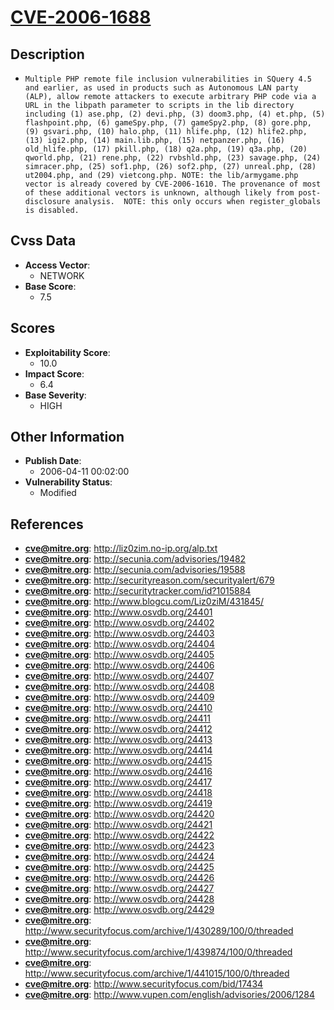 
# [CVE-2006-1688](https://cve.mitre.org/cgi-bin/cvename.cgi?name=CVE-2006-1688)

## Description

- `Multiple PHP remote file inclusion vulnerabilities in SQuery 4.5 and earlier, as used in products such as Autonomous LAN party (ALP), allow remote attackers to execute arbitrary PHP code via a URL in the libpath parameter to scripts in the lib directory including (1) ase.php, (2) devi.php, (3) doom3.php, (4) et.php, (5) flashpoint.php, (6) gameSpy.php, (7) gameSpy2.php, (8) gore.php, (9) gsvari.php, (10) halo.php, (11) hlife.php, (12) hlife2.php, (13) igi2.php, (14) main.lib.php, (15) netpanzer.php, (16) old_hlife.php, (17) pkill.php, (18) q2a.php, (19) q3a.php, (20) qworld.php, (21) rene.php, (22) rvbshld.php, (23) savage.php, (24) simracer.php, (25) sof1.php, (26) sof2.php, (27) unreal.php, (28) ut2004.php, and (29) vietcong.php. NOTE: the lib/armygame.php vector is already covered by CVE-2006-1610. The provenance of most of these additional vectors is unknown, although likely from post-disclosure analysis.  NOTE: this only occurs when register_globals is disabled.`

## Cvss Data

- **Access Vector**:
  - NETWORK
- **Base Score**:
  - 7.5

## Scores

- **Exploitability Score**:
  - 10.0
- **Impact Score**:
  - 6.4
- **Base Severity**:
  - HIGH

## Other Information

- **Publish Date**:
  - 2006-04-11 00:02:00
- **Vulnerability Status**:
  - Modified

## References

- **cve@mitre.org**: http://liz0zim.no-ip.org/alp.txt
- **cve@mitre.org**: http://secunia.com/advisories/19482
- **cve@mitre.org**: http://secunia.com/advisories/19588
- **cve@mitre.org**: http://securityreason.com/securityalert/679
- **cve@mitre.org**: http://securitytracker.com/id?1015884
- **cve@mitre.org**: http://www.blogcu.com/Liz0ziM/431845/
- **cve@mitre.org**: http://www.osvdb.org/24401
- **cve@mitre.org**: http://www.osvdb.org/24402
- **cve@mitre.org**: http://www.osvdb.org/24403
- **cve@mitre.org**: http://www.osvdb.org/24404
- **cve@mitre.org**: http://www.osvdb.org/24405
- **cve@mitre.org**: http://www.osvdb.org/24406
- **cve@mitre.org**: http://www.osvdb.org/24407
- **cve@mitre.org**: http://www.osvdb.org/24408
- **cve@mitre.org**: http://www.osvdb.org/24409
- **cve@mitre.org**: http://www.osvdb.org/24410
- **cve@mitre.org**: http://www.osvdb.org/24411
- **cve@mitre.org**: http://www.osvdb.org/24412
- **cve@mitre.org**: http://www.osvdb.org/24413
- **cve@mitre.org**: http://www.osvdb.org/24414
- **cve@mitre.org**: http://www.osvdb.org/24415
- **cve@mitre.org**: http://www.osvdb.org/24416
- **cve@mitre.org**: http://www.osvdb.org/24417
- **cve@mitre.org**: http://www.osvdb.org/24418
- **cve@mitre.org**: http://www.osvdb.org/24419
- **cve@mitre.org**: http://www.osvdb.org/24420
- **cve@mitre.org**: http://www.osvdb.org/24421
- **cve@mitre.org**: http://www.osvdb.org/24422
- **cve@mitre.org**: http://www.osvdb.org/24423
- **cve@mitre.org**: http://www.osvdb.org/24424
- **cve@mitre.org**: http://www.osvdb.org/24425
- **cve@mitre.org**: http://www.osvdb.org/24426
- **cve@mitre.org**: http://www.osvdb.org/24427
- **cve@mitre.org**: http://www.osvdb.org/24428
- **cve@mitre.org**: http://www.osvdb.org/24429
- **cve@mitre.org**: http://www.securityfocus.com/archive/1/430289/100/0/threaded
- **cve@mitre.org**: http://www.securityfocus.com/archive/1/439874/100/0/threaded
- **cve@mitre.org**: http://www.securityfocus.com/archive/1/441015/100/0/threaded
- **cve@mitre.org**: http://www.securityfocus.com/bid/17434
- **cve@mitre.org**: http://www.vupen.com/english/advisories/2006/1284
